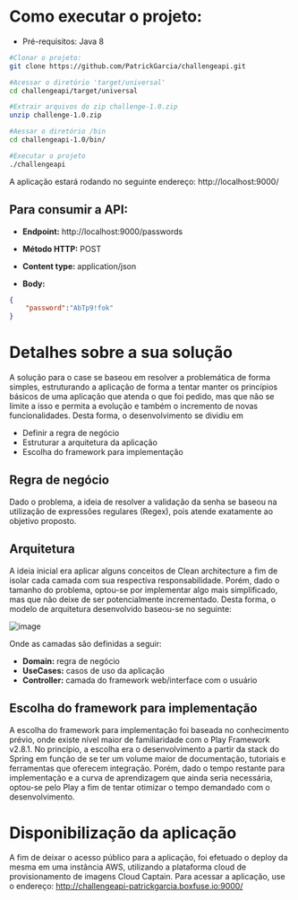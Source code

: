 # Como executar o projeto:

- Pré-requisitos: Java 8

```bash
#Clonar o projeto:
git clone https://github.com/PatrickGarcia/challengeapi.git

#Acessar o diretório 'target/universal'
cd challengeapi/target/universal

#Extrair arquivos do zip challenge-1.0.zip
unzip challenge-1.0.zip

#Aessar o diretório /bin
cd challengeapi-1.0/bin/

#Executar o projeto
./challengeapi
```
A aplicação estará rodando no seguinte endereço: http://localhost:9000/

## Para consumir a API:

- **Endpoint:** http://localhost:9000/passwords

- **Método HTTP:** POST

- **Content type:** application/json

- **Body:**
```json
{
    "password":"AbTp9!fok"
}
```

# Detalhes sobre a sua solução

A solução para o case se baseou em resolver a problemática de forma simples, estruturando a aplicação de forma a tentar manter os princípios básicos de uma aplicação que atenda o que foi pedido, mas que não se limite a isso e permita a evolução e também o incremento de novas funcionalidades. Desta forma, o desenvolvimento se dividiu em
- Definir a regra de negócio
- Estruturar a arquitetura da aplicação
- Escolha do framework para implementação

## Regra de negócio
Dado o problema, a ideia de resolver a validação da senha se baseou na utilização de expressões regulares (Regex), pois atende exatamente ao objetivo proposto.

## Arquitetura

A ideia inicial era aplicar alguns conceitos de Clean architecture a fim de isolar cada camada com sua respectiva responsabilidade. Porém, dado o tamanho do problema, optou-se por implementar algo mais simplificado, mas que não deixe de ser potencialmente incrementado.
Desta forma, o modelo de arquitetura desenvolvido baseou-se no seguinte:

![image](https://user-images.githubusercontent.com/7719021/212222939-b9cfa0eb-d700-4039-b2b2-06ce36e71933.png)

Onde as camadas são definidas a seguir:
- **Domain:** regra de negócio
- **UseCases:** casos de uso da aplicação
- **Controller:** camada do framework web/interface com o usuário


## Escolha do framework para implementação

A escolha do framework para implementação foi baseada no conhecimento prévio, onde existe nível maior de familiaridade com o Play Framework v2.8.1. No princípio, a escolha era o desenvolvimento a partir da stack do Spring em função de se ter um volume maior de documentação, tutoriais e ferramentas que oferecem integração. Porém, dado o tempo restante para implementação e a curva de aprendizagem que ainda seria necessária, optou-se pelo Play a fim de tentar otimizar o tempo demandado com o desenvolvimento.

# Disponibilização da aplicação

A fim de deixar o acesso público para a aplicação, foi efetuado o deploy da mesma em uma instância AWS, utilizando a plataforma cloud de provisionamento de imagens Cloud Captain. Para acessar a aplicação, use o endereço:
http://challengeapi-patrickgarcia.boxfuse.io:9000/
